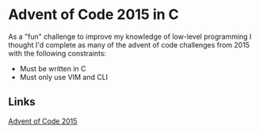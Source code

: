 # Advent of Code 2015 in C

As a "fun" challenge to improve my knowledge of low-level programming I thought I'd complete as many of the advent of code challenges from 2015 with the following constraints:

- Must be written in C
- Must only use VIM and CLI

## Links

[Advent of Code 2015](https://adventofcode.com/2015/)
